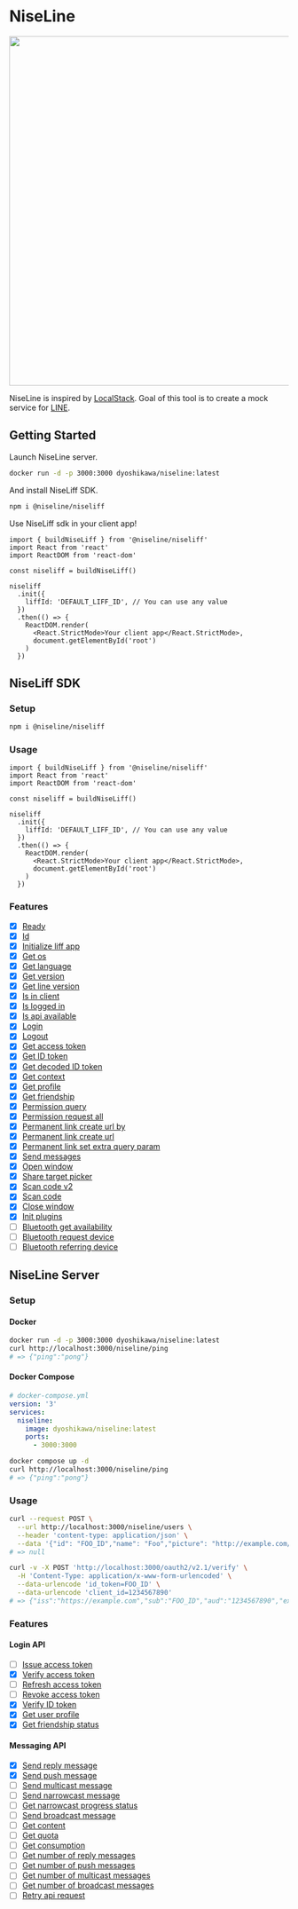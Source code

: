# NiseLine

<img src="https://github.com/cm-dyoshikawa/niseline/blob/readme/niseline-logo.png" width="1200" height=630 style="height: 630px;" />

NiseLine is inspired by [LocalStack](https://github.com/localstack/localstack). Goal of this tool is to create a mock service for [LINE](https://line.me/ja/).

## Getting Started

Launch NiseLine server.

```bash
docker run -d -p 3000:3000 dyoshikawa/niseline:latest
```

And install NiseLiff SDK.

```bash
npm i @niseline/niseliff
```

Use NiseLiff sdk in your client app!

```tsx
import { buildNiseLiff } from '@niseline/niseliff'
import React from 'react'
import ReactDOM from 'react-dom'

const niseliff = buildNiseLiff()

niseliff
  .init({
    liffId: 'DEFAULT_LIFF_ID', // You can use any value
  })
  .then(() => {
    ReactDOM.render(
      <React.StrictMode>Your client app</React.StrictMode>,
      document.getElementById('root')
    )
  })
```

## NiseLiff SDK

### Setup

```bash
npm i @niseline/niseliff
```

### Usage

```tsx
import { buildNiseLiff } from '@niseline/niseliff'
import React from 'react'
import ReactDOM from 'react-dom'

const niseliff = buildNiseLiff()

niseliff
  .init({
    liffId: 'DEFAULT_LIFF_ID', // You can use any value
  })
  .then(() => {
    ReactDOM.render(
      <React.StrictMode>Your client app</React.StrictMode>,
      document.getElementById('root')
    )
  })
```

### Features

- [x] [Ready](https://developers.line.biz/ja/reference/liff/#ready)
- [x] [Id](https://developers.line.biz/ja/reference/liff/#id)
- [x] [Initialize liff app](https://developers.line.biz/ja/reference/liff/#initialize-liff-app)
- [x] [Get os](https://developers.line.biz/ja/reference/liff/#get-os)
- [x] [Get language](https://developers.line.biz/ja/reference/liff/#get-language)
- [x] [Get version](https://developers.line.biz/ja/reference/liff/#get-version)
- [x] [Get line version](https://developers.line.biz/ja/reference/liff/#get-line-version)
- [x] [Is in client](https://developers.line.biz/ja/reference/liff/#is-in-client)
- [x] [Is logged in](https://developers.line.biz/ja/reference/liff/#is-logged-in)
- [x] [Is api available](https://developers.line.biz/ja/reference/liff/#is-api-available)
- [x] [Login](https://developers.line.biz/ja/reference/liff/#login)
- [x] [Logout](https://developers.line.biz/ja/reference/liff/#logout)
- [x] [Get access token](https://developers.line.biz/ja/reference/liff/#get-access-token)
- [x] [Get ID token](https://developers.line.biz/ja/reference/liff/#get-id-token)
- [x] [Get decoded ID token](https://developers.line.biz/ja/reference/liff/#get-decoded-id-token)
- [x] [Get context](https://developers.line.biz/ja/reference/liff/#get-context)
- [x] [Get profile](https://developers.line.biz/ja/reference/liff/#get-profile)
- [x] [Get friendship](https://developers.line.biz/ja/reference/liff/#get-friendship)
- [x] [Permission query](https://developers.line.biz/ja/reference/liff/#permission-query)
- [x] [Permission request all](https://developers.line.biz/ja/reference/liff/#permission-request-all)
- [x] [Permanent link create url by](https://developers.line.biz/ja/reference/liff/#permanent-link-create-url-by)
- [x] [Permanent link create url](https://developers.line.biz/ja/reference/liff/#permanent-link-create-url)
- [x] [Permanent link set extra query param](https://developers.line.biz/ja/reference/liff/#permanent-linke-set-extra-query-param)
- [x] [Send messages](https://developers.line.biz/ja/reference/liff/#send-messages)
- [x] [Open window](https://developers.line.biz/ja/reference/liff/#open-window)
- [x] [Share target picker](https://developers.line.biz/ja/reference/liff/#share-target-picker)
- [x] [Scan code v2](https://developers.line.biz/ja/reference/liff/#scan-code-v2)
- [x] [Scan code](https://developers.line.biz/ja/reference/liff/#scan-code)
- [x] [Close window](https://developers.line.biz/ja/reference/liff/#close-window)
- [x] [Init plugins](https://developers.line.biz/ja/reference/liff/#init-plugins)
- [ ] [Bluetooth get availability](https://developers.line.biz/ja/reference/liff/#bluetooth-get-availability)
- [ ] [Bluetooth request device](https://developers.line.biz/ja/reference/liff/#bluetooth-request-device)
- [ ] [Bluetooth referring device](https://developers.line.biz/ja/reference/liff/#bluetooth-referring-device)

## NiseLine Server

### Setup

#### Docker

```bash
docker run -d -p 3000:3000 dyoshikawa/niseline:latest
curl http://localhost:3000/niseline/ping
# => {"ping":"pong"}
```

#### Docker Compose

```yaml
# docker-compose.yml
version: '3'
services:
  niseline:
    image: dyoshikawa/niseline:latest
    ports:
      - 3000:3000
```

```bash
docker compose up -d
curl http://localhost:3000/niseline/ping
# => {"ping":"pong"}
```

### Usage

```bash
curl --request POST \
  --url http://localhost:3000/niseline/users \
  --header 'content-type: application/json' \
  --data '{"id": "FOO_ID","name": "Foo","picture": "http://example.com/foo.jpg","email": "foo@example.com"}'
# => null

curl -v -X POST 'http://localhost:3000/oauth2/v2.1/verify' \
  -H 'Content-Type: application/x-www-form-urlencoded' \
  --data-urlencode 'id_token=FOO_ID' \
  --data-urlencode 'client_id=1234567890'
# => {"iss":"https://example.com","sub":"FOO_ID","aud":"1234567890","exp":1504169092,"iat":1504263657,"nonce":"0987654asdf","amr":["pwd"],"name":"Foo","picture":"http://example.com/foo.jpg","email":"foo@example.com"}
```

### Features

#### Login API

- [ ] [Issue access token](https://developers.line.biz/ja/reference/line-login/#issue-access-token)
- [x] [Verify access token](https://developers.line.biz/ja/reference/line-login/#verify-access-token)
- [ ] [Refresh access token](https://developers.line.biz/ja/reference/line-login/#refresh-access-token)
- [ ] [Revoke access token](https://developers.line.biz/ja/reference/line-login/#revoke-access-token)
- [x] [Verify ID token](https://developers.line.biz/ja/reference/line-login/#verify-id-token)
- [x] [Get user profile](https://developers.line.biz/ja/reference/line-login/#get-user-profile)
- [x] [Get friendship status](https://developers.line.biz/ja/reference/line-login/#get-friendship-status)

#### Messaging API

- [x] [Send reply message](https://developers.line.biz/ja/reference/messaging-api/#send-reply-message)
- [x] [Send push message](https://developers.line.biz/ja/reference/messaging-api/#send-push-message)
- [ ] [Send multicast message](https://developers.line.biz/ja/reference/messaging-api/#send-multicast-message)
- [ ] [Send narrowcast message](https://developers.line.biz/ja/reference/messaging-api/#send-narrowcast-message)
- [ ] [Get narrowcast progress status](https://developers.line.biz/ja/reference/messaging-api/#get-narrowcast-progress-status)
- [ ] [Send broadcast message](https://developers.line.biz/ja/reference/messaging-api/#send-broadcast-message)
- [ ] [Get content](https://developers.line.biz/ja/reference/messaging-api/#get-content)
- [ ] [Get quota](https://developers.line.biz/ja/reference/messaging-api/#get-quota)
- [ ] [Get consumption](https://developers.line.biz/ja/reference/messaging-api/#get-consumption)
- [ ] [Get number of reply messages](https://developers.line.biz/ja/reference/messaging-api/#get-number-of-reply-messages)
- [ ] [Get number of push messages](https://developers.line.biz/ja/reference/messaging-api/#get-number-of-push-messages)
- [ ] [Get number of multicast messages](https://developers.line.biz/ja/reference/messaging-api/#get-number-of-multicast-messages)
- [ ] [Get number of broadcast messages](https://developers.line.biz/ja/reference/messaging-api/#get-number-of-broadcast-messages)
- [ ] [Retry api request](https://developers.line.biz/ja/reference/messaging-api/#retry-api-request)
